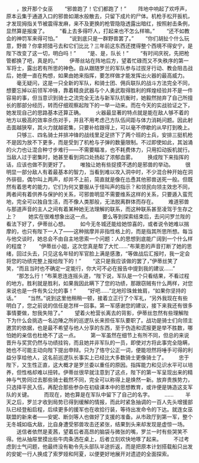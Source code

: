 　　，放开那个女巫
　　“邪兽跑了！它们都跑了！”
　　阵地中响起了欢呼声，原本云集于通道入口的邪兽如潮水般散去，只留下成片的尸体。机枪手松开扳机，才发现拇指关节被震得发麻，来不及更换的枪管隐隐透露出暗红，按照射击条例，显然算是报废了。
　　“看上去多得吓人，打起来也不怎么样嘛。”
　　“还不如教会的神罚军来得可怕。”
　　“说到底只是一群野兽罢了。”
　　“你们胡扯个什么玩意，野兽？你拿把猎弓去和它们比比？三年前这东西还搅得整个西境不得安宁，是陛下改变了这一切，明白吗！”
　　“是、是，队长！”
　　“有时间庆祝，先把枪管都换了吧，真是的。”
　　伊蒂丝站在阵地后方，望着忙碌而又不失秩序的第一军将士，露出若有所思的神色。自从跟随罗兰的军队参与过拔牙行动、教会阻击战后，她便一直在构想，如果由她来指挥，要怎样做才能发挥出火器的最高威力。
　　毫无疑问，这是一只全新的军队，和骑士团、佣兵联队的战斗方法完全不同，想要忘掉以前领军冲锋，靠着精良武器与个人勇武取得胜利的辉煌经验并不是一件容易的事，但当意识到骑士之流完全无法与新军队抗衡时，她毅然抛弃了自己所擅长的那部分经历，转而仔细观察起陛下的一举一动来。而在今天的实战验证之下，她发现自己的思路基本还算正确。
　　火器最显著的特点就是能在敌人够不着的地方以极高的效率杀伤对手，并且不用考虑己方队伍间距与体力消耗问题。因此射击面越狭窄，其火力就越密集，只要补给跟得上，可以毫不停歇的从早打到晚上。
　　只够三、四名骑士并排冲锋的战线里足足挤下了两个班的士兵，安排三挺机枪不是因为放不下更多，而是受到了机枪与子弹的数量限制。不过即使如此，其汹涌的火力也让混合种寸步难行——不需要瞄准，也不耗费体力，只用扣动扳机就行。当敌人过于密集时，她甚至看到洞口处扬起了浓郁血雾。
　　换成陛下来指挥的话，应该也做不到更好了。
　　唯独让她有些捉摸不透的是邪兽的举动。
　　很明显一部分敌人有着最基本的智力，当看到难以攻入洞中时，不少混合种开始在洞外徘徊，偶尔叫上两声，却并不上前，简直就是像在怂恿其他邪兽送死一般。但既然有着思考的能力，它们为何又要服从于怪叫声的指示？和领民向领主效忠不同，两者间有着供养与保护的关系，可邪兽明显不需要维系这样的关系，只要遁入蛮荒地，完全可以独自生活，而不像人类那般，无法脱离群体而存在。
　　难道邪兽与那道声音的主人之间有着某种她无法理解的联系，而这种联系甚至凌驾于生存之上？
　　她实在很难想象出这一点。
　　要么等到探索结束后，去问问罗兰陛的看法下好了，伊蒂丝心想。
　　如今无冬城还能给她惊喜的，或者说令她难以揣摩的，也只有陛下一人了——这种揣摩并非指性格上的，而是指其所思所想。每当与他交谈时，她总会不由自主地思索一个问题：人的思想到底能广阔到一个什么样的程度？
　　“伊蒂丝小姐，这次您真是帮了大忙……”布莱恩的声音打断了她的思绪，回过头去，只见这名年轻的军官脸上满是感激，“等做战后汇报时，我一定会将您的功绩完整上报给陛下的！”
　　“这只是我应该做的罢了，”伊蒂丝笑了笑，“而且当时也不确定一定能行，你大可不必在报告中提到我的建议……”
　　“那怎么行！”布莱恩连连摇头道，“陛下说，军队是一个只看结果，不看过程的地方。胜利就是胜利，如果我因此瞒下了您的功绩，那跟窃贼有什么两样，对您来说也是一件有失公允的事！”
　　“好吧……”北地珍珠耸耸肩，“如果你坚持的话。”
　　“当然。”说到这里他稍稍一顿，接着立正行了个军礼，“另外我现在有些明白了，您之前说的信任是怎样一回事。第一军感谢您的建议，接下来我还有很多事情要做，恕我失陪了。”
　　望着火枪营长离去的背影，伊蒂丝忽然有些理解陛下为什么会挑选一名边陲之所的巡逻队长来担任军队要职了。战功是骑士们向领主邀赏的依据，也是最不希望与他人分享的东西，至于伪造和谎报更是举不胜数，哪怕她的亲信也杜绝不了这一点。
　　第一军虽然在细节上有所不同，但总的来说晋升与奖赏仍然与功绩挂钩，而且她并非军队的一员，即使对方将此事完全隐瞒，她也不可能主动向陛下提出申辩。只为了恪守公正一词，便能坦然将唾手可得的利益分享给他人，这名前巡逻队长事实上已经比大多数骑士更像骑士了。
　　忠于陛下，又生性正直，这大概才是罗兰委以重任的原因。指挥能力和见识水平可以培养，但性格却难以扭转。伊蒂丝很早就注意到了这点，陛下的第一军呈现出来的精神与气势同过去那些骑士截然不同，完全可以称得上是焕然一新。放弃贵族势力，只选择平民入伍，再配合那些参杂在初级课本中的思想教育，或许便是铸造这支军队的关键。
　　而现在，她也算是在军队中留下了自己的名字。
　　……
　　半天之后，罗兰才收到局势已得到缓解的情报，而此时紧急抽调的一百人先头增援部队已经登船启程，后续更多的援军也在收拾行装，等待出发命令的下达。就连女巫联盟的新来者——安妮、断剑等人也做好了支援的准备。从市政厅到第一军，整个无冬城如临大敌，比自身遭受邪兽攻击还紧张，结果到头来却发现是虚惊一场。
　　送信者依然是麦茜，望着后者高昂的脑袋与微张的嘴，罗兰一时有些哭笑不得。他从抽屉里摸出些牛肉条洒在桌上，后者立刻欢快地啄了起来。
　　不过考虑到士气问题，他最终没有勒令先头部队半途折返，而是把原本计划搭载船只出发的安妮一行人换成了索罗娅和阿夏，以便更好地展开对遗迹的全面探索。